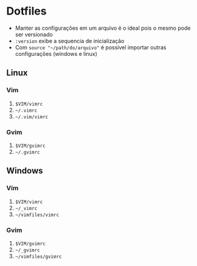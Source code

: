 # Dotfiles
- Manter as configurações em um arquivo é o ideal pois o mesmo pode ser versionado
- ``:version`` exibe a sequencia de inicialização
- Com ``source "~/path/do/arquivo"`` é possível importar outras configurações (windows e linux)
## Linux
### Vim
1. `$VIM/vimrc`
2. `~/.vimrc`
3. `~/.vim/vimrc`
### Gvim
1. `$VIM/gvimrc`
2. `~/.gvimrc`
## Windows
### Vim
1. `$VIM/vimrc`
2. `~/_vimrc`
3. `~/vimfiles/vimrc`
### Gvim
1. `$VIM/gvimrc`
2. `~/_gvimrc`
3. `~/vimfiles/gvimrc`
